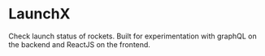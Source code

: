 # LaunchX
Check launch status of rockets.
Built for experimentation with graphQL on the backend and ReactJS on the frontend.